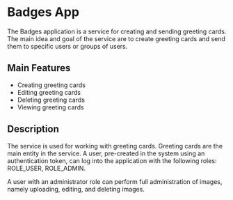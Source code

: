 # Badges App

The Badges application is a service for creating and sending greeting cards. The main idea and goal of the service are to create greeting cards and send them to specific users or groups of users.

## Main Features

- Creating greeting cards
- Editing greeting cards
- Deleting greeting cards
- Viewing greeting cards

## Description

The service is used for working with greeting cards. Greeting cards are the main entity in the service. A user, pre-created in the system using an authentication token, can log into the application with the following roles: ROLE_USER, ROLE_ADMIN.

A user with an administrator role can perform full administration of images, namely uploading, editing, and deleting images.
